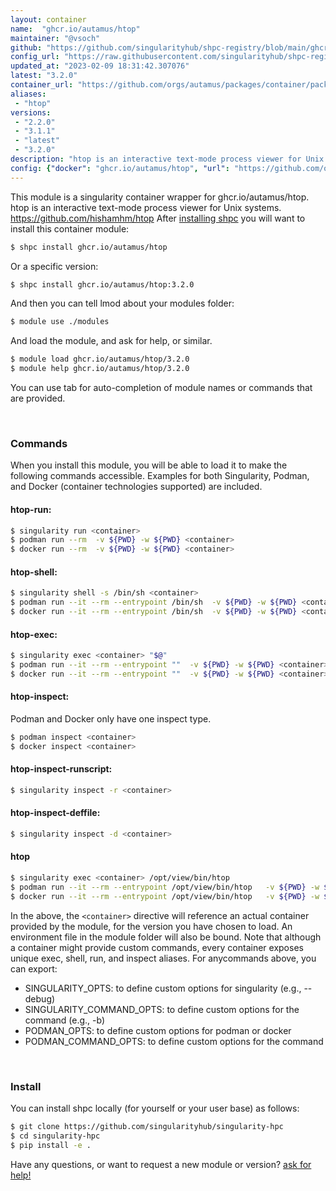 ```yaml
---
layout: container
name:  "ghcr.io/autamus/htop"
maintainer: "@vsoch"
github: "https://github.com/singularityhub/shpc-registry/blob/main/ghcr.io/autamus/htop/container.yaml"
config_url: "https://raw.githubusercontent.com/singularityhub/shpc-registry/main/ghcr.io/autamus/htop/container.yaml"
updated_at: "2023-02-09 18:31:42.307076"
latest: "3.2.0"
container_url: "https://github.com/orgs/autamus/packages/container/package/htop"
aliases:
 - "htop"
versions:
 - "2.2.0"
 - "3.1.1"
 - "latest"
 - "3.2.0"
description: "htop is an interactive text-mode process viewer for Unix systems. https://github.com/hishamhm/htop"
config: {"docker": "ghcr.io/autamus/htop", "url": "https://github.com/orgs/autamus/packages/container/package/htop", "maintainer": "@vsoch", "description": "htop is an interactive text-mode process viewer for Unix systems. https://github.com/hishamhm/htop", "latest": {"3.2.0": "sha256:8c57956546d21c3daadb6520993ef28fde0f885417dfd6aa601cc65145cbade5"}, "tags": {"2.2.0": "sha256:861a0982efda17ecdb78c271c330a9056ba9edf61c8fc390afbf7692d15b239b", "3.1.1": "sha256:b048e55631aa8b1712ae9f05636e698096d6816b23e8388b0718df70cd82f378", "latest": "sha256:8c57956546d21c3daadb6520993ef28fde0f885417dfd6aa601cc65145cbade5", "3.2.0": "sha256:8c57956546d21c3daadb6520993ef28fde0f885417dfd6aa601cc65145cbade5"}, "aliases": {"htop": "/opt/view/bin/htop"}}
---
```


This module is a singularity container wrapper for ghcr.io/autamus/htop.
htop is an interactive text-mode process viewer for Unix systems. https://github.com/hishamhm/htop
After [installing shpc](#install) you will want to install this container module:


```bash
$ shpc install ghcr.io/autamus/htop
```

Or a specific version:

```bash
$ shpc install ghcr.io/autamus/htop:3.2.0
```

And then you can tell lmod about your modules folder:

```bash
$ module use ./modules
```

And load the module, and ask for help, or similar.

```bash
$ module load ghcr.io/autamus/htop/3.2.0
$ module help ghcr.io/autamus/htop/3.2.0
```

You can use tab for auto-completion of module names or commands that are provided.

<br>

### Commands

When you install this module, you will be able to load it to make the following commands accessible.
Examples for both Singularity, Podman, and Docker (container technologies supported) are included.

#### htop-run:

```bash
$ singularity run <container>
$ podman run --rm  -v ${PWD} -w ${PWD} <container>
$ docker run --rm  -v ${PWD} -w ${PWD} <container>
```

#### htop-shell:

```bash
$ singularity shell -s /bin/sh <container>
$ podman run --it --rm --entrypoint /bin/sh  -v ${PWD} -w ${PWD} <container>
$ docker run --it --rm --entrypoint /bin/sh  -v ${PWD} -w ${PWD} <container>
```

#### htop-exec:

```bash
$ singularity exec <container> "$@"
$ podman run --it --rm --entrypoint ""  -v ${PWD} -w ${PWD} <container> "$@"
$ docker run --it --rm --entrypoint ""  -v ${PWD} -w ${PWD} <container> "$@"
```

#### htop-inspect:

Podman and Docker only have one inspect type.

```bash
$ podman inspect <container>
$ docker inspect <container>
```

#### htop-inspect-runscript:

```bash
$ singularity inspect -r <container>
```

#### htop-inspect-deffile:

```bash
$ singularity inspect -d <container>
```


#### htop

```bash
$ singularity exec <container> /opt/view/bin/htop
$ podman run --it --rm --entrypoint /opt/view/bin/htop   -v ${PWD} -w ${PWD} <container> -c " $@"
$ docker run --it --rm --entrypoint /opt/view/bin/htop   -v ${PWD} -w ${PWD} <container> -c " $@"
```



In the above, the `<container>` directive will reference an actual container provided
by the module, for the version you have chosen to load. An environment file in the
module folder will also be bound. Note that although a container
might provide custom commands, every container exposes unique exec, shell, run, and
inspect aliases. For anycommands above, you can export:

 - SINGULARITY_OPTS: to define custom options for singularity (e.g., --debug)
 - SINGULARITY_COMMAND_OPTS: to define custom options for the command (e.g., -b)
 - PODMAN_OPTS: to define custom options for podman or docker
 - PODMAN_COMMAND_OPTS: to define custom options for the command

<br>

### Install

You can install shpc locally (for yourself or your user base) as follows:

```bash
$ git clone https://github.com/singularityhub/singularity-hpc
$ cd singularity-hpc
$ pip install -e .
```

Have any questions, or want to request a new module or version? [ask for help!](https://github.com/singularityhub/singularity-hpc/issues)